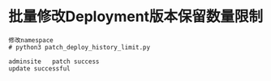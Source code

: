 # 批量修改Deployment版本保留数量限制
```shell
修改namespace
# python3 patch_deploy_history_limit.py 

adminsite	patch success
update successful
```

